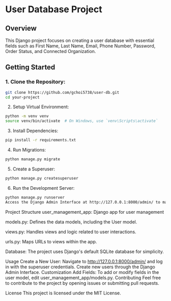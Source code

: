 # User Database Project

## Overview

This Django project focuses on creating a user database with essential fields such as First Name, Last Name, Email, Phone Number, Password, Order Status, and Connected Organization.

## Getting Started

### 1. Clone the Repository:

```bash
git clone https://github.com/gchoi5738/user-db.git
cd your-project
```
2. Setup Virtual Environment:
```bash
python -m venv venv
source venv/bin/activate  # On Windows, use `venv\Scripts\activate`
```
3. Install Dependencies:
```bash
pip install -r requirements.txt
```
4. Run Migrations:
```bash
python manage.py migrate
```
5. Create a Superuser:
```bash
python manage.py createsuperuser
```
6. Run the Development Server:
```bash
python manage.py runserver
Access the Django Admin Interface at http://127.0.0.1:8000/admin/ to manage user records.
```
Project Structure
user_management_app: Django app for user management


models.py: Defines the data models, including the User model. 


views.py: Handles views and logic related to user interactions. 


urls.py: Maps URLs to views within the app. 


Database: The project uses Django's default SQLite database for simplicity.

Usage
Create a New User: Navigate to http://127.0.0.1:8000/admin/ and log in with the superuser credentials. Create new users through the Django Admin Interface.
Customization
Add Fields: To add or modify fields in the user model, edit user_management_app/models.py.
Contributing
Feel free to contribute to the project by opening issues or submitting pull requests.

License
This project is licensed under the MIT License.